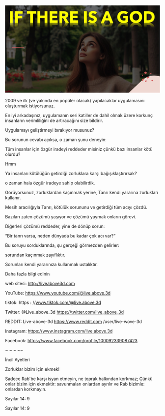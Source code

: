![Video cover image](../cover.jpg "cover photo")

2009 ve ilk (ve yakında en popüler olacak) yapılacaklar uygulamasını oluşturmak istiyorsunuz.

En iyi arkadaşınız, uygulamanın seri katiller de dahil olmak üzere korkunç insanların verimliliğini de artıracağını size bildirir.

Uygulamayı geliştirmeyi bırakıyor musunuz?

Bu sorunun cevabı açıksa, o zaman şunu deneyin:

Tüm insanlar için özgür iradeyi reddeder misiniz çünkü bazı insanlar kötü olurdu?

Hmm

Ya insanları kötülüğün getirdiği zorluklara karşı bağışıklaştırırsak?

o zaman hala özgür iradeye sahip olabilirdik.

Görüyorsunuz, zorluklardan kaçınmak yerine, Tanrı kendi yararına zorlukları kullanır.

Mesih aracılığıyla Tanrı, kötülük sorununu ve getirdiği tüm acıyı çözdü.

Bazıları zaten çözümü yaşıyor ve çözümü yaymak onların görevi.

Diğerleri çözümü reddeder, yine de dönüp sorun:

“Bir tanrı varsa, neden dünyada bu kadar çok acı var?”

Bu soruyu sorduklarında, şu gerçeği görmezden gelirler:

sorundan kaçınmak zayıflıktır.

Sorunları kendi yararınıza kullanmak ustalıktır.

Daha fazla bilgi edinin

web sitesi: http://liveabove3d.com

YouTube: https://www.youtube.com/@live.above.3d

tiktok: https : //www.tiktok.com/@live.above.3d

Twitter: @Live_above_3d https://twitter.com/live_above_3d

REDDIT: Live-above-3d https://www.reddit.com /user/live-wove-3d

Instagram: https://www.instagram.com/live.above.3d

Facebook: https://www.facebook.com/profile/100092339087423

~ ~ ~ ~~

İncil Ayetleri

Zorluklar bizim için ekmek!

Sadece Rab'be karşı isyan etmeyin, ne toprak halkından korkmaz; Çünkü onlar bizim için ekmektir: savunmaları onlardan ayrılır ve Rab bizimle: onlardan korkmayın.

Sayılar 14: 9

Sayılar 14: 9